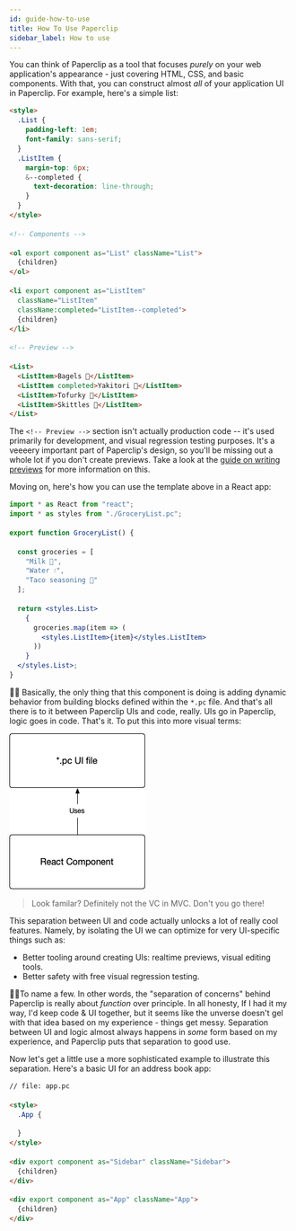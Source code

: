 ```yaml
---
id: guide-how-to-use
title: How To Use Paperclip
sidebar_label: How to use
---
```


You can think of Paperclip as a tool that focuses _purely_ on your web application's appearance -  just covering HTML, CSS, and basic components. With that, you can construct almost _all_ of your application UI in Paperclip. For example, here's a simple list:

```html live
<style>
  .List {
    padding-left: 1em;
    font-family: sans-serif;
  }
  .ListItem {
    margin-top: 6px;
    &--completed {
      text-decoration: line-through;
    }
  }
</style>

<!-- Components -->

<ol export component as="List" className="List">
  {children}
</ol>

<li export component as="ListItem"
  className="ListItem"
  className:completed="ListItem--completed">
  {children}
</li>

<!-- Preview -->

<List>
  <ListItem>Bagels 🥯</ListItem>
  <ListItem completed>Yakitori 🍢</ListItem>
  <ListItem>Tofurky 🦃</ListItem>
  <ListItem>Skittles 🌈</ListItem>
</List>
```

The `<!-- Preview -->` section isn't actually production code -- it's used primarily for development, and visual regression testing purposes. It's a veeeery important part of Paperclip's design, so you'll be missing out a whole lot if you don't create previews. Take a look at the [guide on writing previews](guide-writing-previews.md) for more information on this. 

Moving on, here's how you can use the template above in a React app:

```jsx
import * as React from "react";
import * as styles from "./GroceryList.pc";

export function GroceryList() {

  const groceries = [
    "Milk 🥛", 
    "Water 💧", 
    "Taco seasoning 🌮"
  ];

  return <styles.List>
    {
      groceries.map(item => (
        <styles.ListItem>{item}</styles.ListItem>
      ))
    }
  </styles.List>;  
}
```

☝🏻 Basically, the only thing that this component is doing is adding dynamic behavior from building blocks defined within the `*.pc` file. And that's all there is to it between Paperclip UIs and code, really. UIs go in Paperclip, logic goes in code. That's it. To put this into more visual terms: 

![alt I'm secretly an MVC fan](assets/view-code-relationship.png)

> Look familar? Definitely not the VC in MVC. Don't you go there! 

This separation between UI and code actually unlocks a lot of really cool features. Namely, by isolating the UI we can optimize for very UI-specific things such as:

- Better tooling around creating UIs: realtime previews, visual editing tools.
- Better safety with free visual regression testing.

☝🏻To name a few. In other words, the "separation of concerns" behind Paperclip is really about _function_ over principle. In all honesty, If I had it my way, I'd keep code & UI together, but it seems like the unverse doesn't gel with that idea based on my experience - things get messy. Separation between UI and logic almost always happens in _some_ form based on my experience, and Paperclip puts that separation to good use.

Now let's get a little use a more sophisticated example to illustrate this separation. Here's a basic UI for an address book app:

```html live
// file: app.pc

<style>
  .App {

  }
</style>

<div export component as="Sidebar" className="Sidebar">
  {children}
</div>

<div export component as="App" className="App">
  {children}
</div>


```




